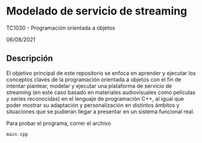 # Modelado de servicio de streaming
TC1030 - Programación orientada a objetos 

06/08/2021

## Descripción
El objetivo principal de este repositorio se enfoca en aprender y ejecutar los conceptos claves de la programación orientada a objetos con el fin de intentar plantear, modelar y ejecutar una plataforma de servicio de streaming (en este caso basado en materiales audiovisuales como películas y series reconocidas) en el lenguaje de programación C++, al igual que poder mostrar su adaptación y personalización en distintos ámbitos y situaciones que se pudieran llegar a presentar en un sistema funcional real.

Para probar el programa, correr el archivo

```c++
main.cpp
```
